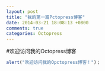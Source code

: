 ```yaml
---
layout: post
title: "我的第一篇Pctopress博客"
date: 2014-03-21 18:08:13 +0800
comments: true
categories: Octopress
---
```


#欢迎访问我的Octopress博客
```javascript
alert("欢迎访问我的Opctopress博客！")；
```